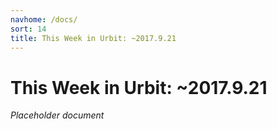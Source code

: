 ```yaml
---
navhome: /docs/
sort: 14
title: This Week in Urbit: ~2017.9.21
---
```


# This Week in Urbit: ~2017.9.21

_Placeholder document_


